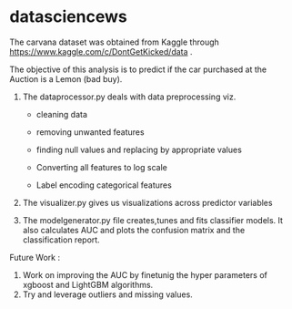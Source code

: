 # datasciencews
The carvana dataset was obtained from Kaggle through https://www.kaggle.com/c/DontGetKicked/data .

The objective of this analysis is to predict if the car purchased at the Auction is a Lemon (bad buy).

1. The dataprocessor.py deals with data preprocessing viz.

      - cleaning data

      - removing unwanted features

      - finding null values and replacing by appropriate values

      - Converting all features to log scale

      - Label encoding categorical features


2. The visualizer.py gives us visualizations across predictor variables

3. The modelgenerator.py file creates,tunes and fits classifier models. It also calculates AUC and plots the
   confusion matrix and the classification report.
   
Future Work :

1. Work on improving the AUC by finetunig the hyper parameters of xgboost and LightGBM algorithms.
2. Try and leverage outliers and missing values.


